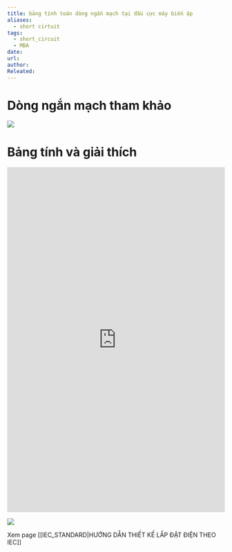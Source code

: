 ```yaml
---
title: bảng tính toán dòng ngắn mạch tại đầu cực máy biến áp
aliases:
  - short cirtuit
tags:
  - short_circuit
  - MBA
date: 
url: 
author: 
Releated:
---
```

# Dòng ngắn mạch tham khảo


![](https://i.imgur.com/HhsCmd6.png)
# Bảng tính và giải thích

<iFrame src="https://docs.google.com/spreadsheets/d/19v-RdivhAlG-DxCdv7zvMnkpB34aGfSK/edit?gid=1464073675#gid=1464073675" width="100%" height="800px" name="the-iFrame" frameborder="0"></iFrame><br>

![](https://i.imgur.com/wolBD4Q.png)


Xem page [[IEC_STANDARD|HƯỚNG DẪN THIẾT KẾ LẮP ĐẶT ĐIỆN THEO IEC]]